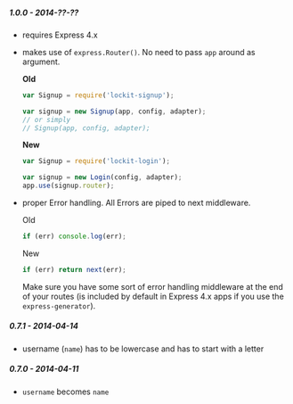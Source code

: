 
##### 1.0.0 - 2014-??-??

- requires Express 4.x
- makes use of `express.Router()`. No need to pass `app` around as argument.

  **Old**

  ```js
  var Signup = require('lockit-signup');

  var signup = new Signup(app, config, adapter);
  // or simply
  // Signup(app, config, adapter);
  ```

  **New**

  ```js
  var Signup = require('lockit-login');

  var signup = new Login(config, adapter);
  app.use(signup.router);
  ```

- proper Error handling. All Errors are piped to next middleware.

  Old

  ```js
  if (err) console.log(err);
  ```

  New

  ```js
  if (err) return next(err);
  ```

  Make sure you have some sort of error handling middleware at the end of your
  routes (is included by default in Express 4.x apps if you use the `express-generator`).


##### 0.7.1 - 2014-04-14

- username (`name`) has to be lowercase and has to start with a letter

##### 0.7.0 - 2014-04-11

- `username` becomes `name`
